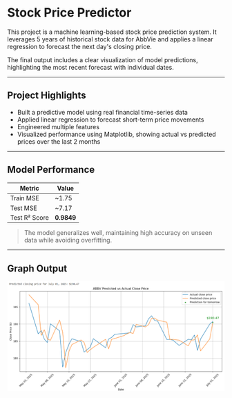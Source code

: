 # Stock Price Predictor

This project is a machine learning-based stock price prediction system. It leverages 5 years of historical stock data for AbbVie and applies a linear regression  to forecast the next day's closing price.

The final output includes a clear visualization of model predictions, highlighting the most recent forecast with individual dates.

---

## Project Highlights

- Built a predictive model using real financial time-series data
- Applied linear regression to forecast short-term price movements
- Engineered multiple features
- Visualized performance using Matplotlib, showing actual vs predicted prices over the last 2 months

---

## Model Performance

| Metric       | Value     |
|--------------|-----------|
| Train MSE    | ~1.75     |
| Test MSE     | ~7.17     |
| Test R² Score| **0.9849**|

> The model generalizes well, maintaining high accuracy on unseen data while avoiding overfitting.

---

## Graph Output

![Prediction Plot](abbv_stock_chart.png)

